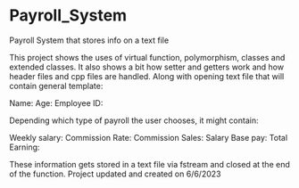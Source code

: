 # Payroll_System
Payroll System that stores info on a text file

This project shows the uses of virtual function, polymorphism, classes and extended classes. It also shows
a bit how setter and getters work and how header files and cpp files are handled. Along with opening text file 
that will contain general template:

Name:
Age:
Employee ID:

Depending which type of payroll the user chooses, it might contain:

Weekly salary:
Commission Rate:
Commission Sales:
Salary Base pay:
Total Earning:

These information gets stored in a text file via fstream and closed at the end of the function.
Project updated and created on 6/6/2023
